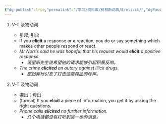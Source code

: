 ```yaml
---
{"dg-publish":true,"permalink":"/学习/资料库/柯林斯词典/E/elicit/","dgPassFrontmatter":true}
---
```


1. V-T 及物动词
	- 引起; 引出
	- If you **elicit** a response or a reaction, you do or say something which makes other people respond or react.
	- *Mr Norris said he was hopeful that his request would **elicit** a positive response.*
		- *诺里斯先生说希望他的请求能够引起积极反响。*
	- *The crime **elicited** an outcry against illicit drugs.*
		- *那起罪行引发了打击违禁药品的呼声。*

2. V-T 及物动词 
	- 探出；套出
	- (formal) If you **elicit** a piece of information, you get it by asking the right questions.
	- *Phone calls **elicited** no further information.*
		- *几个电话都没有打听到进一步的消息。*